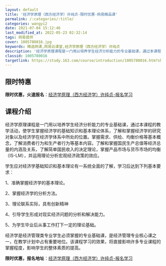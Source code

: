 ```yaml
---
layout: default
title: '经济学原理（西方经济学）许纯贞-限时优惠-网易精品课'
permalink: /:categories/:title/
categories: wangyi2
date: 2021-07-04 15:12:46
last_modified_at: 2022-05-23 02:32:14
tags: 网易提供
cover: 1005780016.jpg
keywords: 精选网课,网易云课堂,经济学原理（西方经济学）许纯贞
description: '经济学原理课程是一门用以培养学生经济分析能力的专业基础课，通过本课程的教学活动，使学生掌握经济学的基础知识和基本理论体系'
classid: 1005780016
targetlink: https://study.163.com/course/introduction/1005780016.htm?share=1&shareId=1025206652&utm_campaign=share&utm_medium=iphoneShare&utm_source=&utm_u=1025206652
---
```


## 限时特惠

**限时优惠，火速报名**：[经济学原理（西方经济学）许纯贞-报名学习](https://study.163.com/course/introduction/1005780016.htm?share=1&shareId=1025206652&utm_campaign=share&utm_medium=iphoneShare&utm_source=&utm_u=1025206652)

## 课程介绍

经济学原理课程是一门用以培养学生经济分析能力的专业基础课，通过本课程的教学活动，使学生掌握经济学的基础知识和基本理论体系，了解和掌握经济学的研究对象以及经济学在经济学体系中所处的位置。掌握需求、供给、均衡价格等基本概念，了解消费者行为和生产者行为等基本内容。了解和掌握国民生产总值等经济总量的内涵及关系，了解简单国民收入的决定理论，掌握产品市场与货币市场的均衡（IS-LM），并运用理论分析宏观经济政策的效应。

学生应对经济学基础知识和基本理论有一系统全面的了解，学习后达到下列基本要求：

1、准确掌握经济学的基本理论。

2、掌握经济学的分析方法。

3、理论联系实际，具有创新精神

4、引导学生形成对现实经济问题的分析和解决能力。

5、为学生毕业后从事工作打下一定的理论基础。

经济学是经济管理类专业学生必须掌握的专业基础课，是经济管理专业核心课之一，在教学计划中占有重要地位。该课程学习的效果，将直接影响许多专业课程的掌握程度，影响学生的整体素质的提高。

**限时优惠，报名地址**：[经济学原理（西方经济学）许纯贞-报名学习](https://study.163.com/course/introduction/1005780016.htm?share=1&shareId=1025206652&utm_campaign=share&utm_medium=iphoneShare&utm_source=&utm_u=1025206652)

